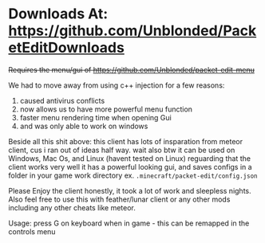 # Downloads At: https://github.com/Unblonded/PacketEditDownloads

~~Requires the menu/gui of https://github.com/Unblonded/packet-edit-menu~~

We had to move away from using c++ injection for a few reasons:
1. caused antivirus conflicts
2. now allows us to have more powerful menu function
3. faster menu rendering time when opening Gui
4. and was only able to work on windows

Beside all this shit above:
this client has lots of insparation from meteor client, cus i ran out of ideas half way.
wait also btw it can be used on Windows, Mac Os, and Linux (havent tested on Linux)
reguarding that the client works very well it has a powerful looking gui, and saves configs
in a folder in your game work directory ex. ```.minecraft/packet-edit/config.json```

Please Enjoy the client honestly, it took a lot of work and sleepless nights.
Also feel free to use this with feather/lunar client or any other mods including any
other cheats like meteor.

Usage:
press G on keyboard when in game - this can be remapped in the controls menu
